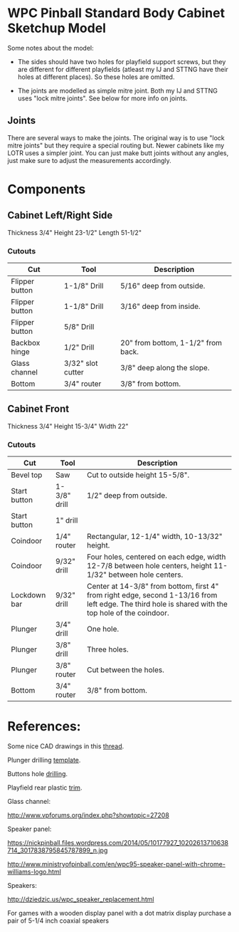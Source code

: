 
# WPC Pinball Standard Body Cabinet Sketchup Model

Some notes about the model:

* The sides should have two holes for playfield support screws, but they are different for different playfields (atleast my IJ and STTNG have their holes at different places). So these holes are omitted.

* The joints are modelled as simple mitre joint. Both my IJ and STTNG uses "lock mitre joints". See below for more info on joints.

## Joints

There are several ways to make the joints. The original way is to use "lock mitre joints" but they require a special routing but. Newer cabinets like my LOTR uses a simpler joint. You can just make butt joints without any angles, just make sure to adjust the measurements accordingly.

# Components

## Cabinet Left/Right Side

Thickness 3/4"
Height 23-1/2"
Length 51-1/2"

### Cutouts

| Cut            | Tool              | Description                        |
| -------------- | ----------------- | ---------------------------------- |
| Flipper button | 1-1/8" Drill      | 5/16" deep from outside.           |
| Flipper button | 1-1/8" Drill      | 3/16" deep from inside.            |
| Flipper button | 5/8" Drill        |                                    |
| Backbox hinge  | 1/2" Drill        | 20" from bottom, 1-1/2" from back. |
| Glass channel  | 3/32" slot cutter | 3/8" deep along the slope.         |
| Bottom         | 3/4" router       | 3/8" from bottom.                  |

## Cabinet Front

Thickness 3/4"
Height 15-3/4"
Width 22"

### Cutouts

| Cut            | Tool              | Description                        |
| -------------- | ----------------- | ---------------------------------- |
| Bevel top      | Saw               | Cut to outside height 15-5/8".     |
| Start button   | 1-3/8" drill      | 1/2" deep from outside.            |
| Start button   | 1" drill          |                                    |
| Coindoor       | 1/4" router       | Rectangular, 12-1/4" width, 10-13/32" height. |
| Coindoor       | 9/32" drill       | Four holes, centered on each edge, width 12-7/8 between hole centers, height 11-1/32" between hole centers. |
| Lockdown bar   | 9/32" drill       | Center at 14-3/8" from bottom, first 4" from right edge, second 1-13/16 from left edge. The third hole is shared with the top hole of the coindoor.                  |
| Plunger        | 3/4" drill        | One hole.                  |
| Plunger        | 3/8" drill        | Three holes.                  |
| Plunger        | 3/8" router       | Cut between the holes.                  |
| Bottom         | 3/4" router       | 3/8" from bottom.                  |


# References:

Some nice CAD drawings in this [thread](https://pinside.com/pinball/forum/topic/bally-wms-cabinet-designs-help-needed).

Plunger drilling [template](http://mjrnet.org/pinscape/plunger-drilling.html).

Buttons hole [drilling](http://www.vpforums.org/index.php?showtopic=28014).

Playfield rear plastic [trim](http://www.marcospecialties.com/pinball-parts/03-8091).

Glass channel:

http://www.vpforums.org/index.php?showtopic=27208

Speaker panel:

https://nickpinball.files.wordpress.com/2014/05/10177927_10202613710638714_3017838795845787899_n.jpg

http://www.ministryofpinball.com/en/wpc95-speaker-panel-with-chrome-williams-logo.html

Speakers:

http://dziedzic.us/wpc_speaker_replacement.html

For games with a wooden display panel with a dot matrix display purchase a pair of 5-1/4 inch coaxial speakers


